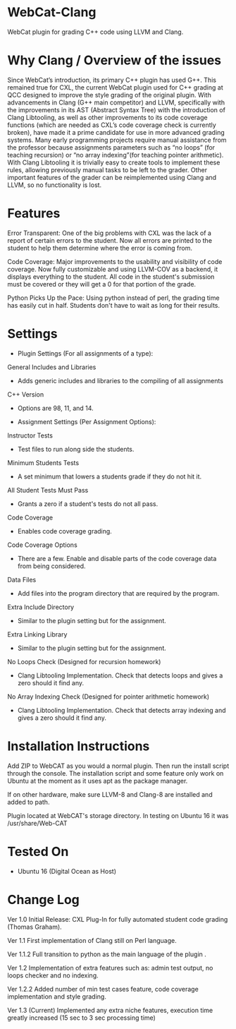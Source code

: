 # WebCat-Clang
WebCat plugin for grading C++ code using LLVM and Clang.

# Why Clang / Overview of the issues

Since WebCat’s introduction, its primary C++ plugin has used G++. This remained true for CXL, the current WebCat plugin used for C++ grading at QCC designed to improve the style grading of the original plugin. With advancements in Clang (G++ main competitor) and LLVM, specifically with the improvements in its AST (Abstract Syntax Tree) with the introduction of Clang Libtooling, as well as other improvements to its code coverage functions (which are needed as CXL’s code coverage check is currently broken), have made it a prime candidate for use in more advanced grading systems. Many early programming projects require manual assistance from the professor because assignments parameters such as “no loops” (for teaching recursion) or “no array indexing”(for teaching pointer arithmetic). With Clang Libtooling it is trivially easy to create tools to implement these rules, allowing previously manual tasks to be left to the grader. Other important features of the grader can be reimplemented using Clang and LLVM, so no functionality is lost.

# Features

Error Transparent: One of the big problems with CXL was the lack of a report of certain errors to the student. Now all errors are printed to the student to help them determine where the error is coming from.

Code Coverage: Major improvements to the usability and visibility of code coverage. Now fully customizable and using LLVM-COV as a backend, it displays everything to the student. All code in the student's submission must be covered or they will get a 0 for that portion of the grade.

Python Picks Up the Pace: Using python instead of perl, the grading time has easily cut in half. Students don't have to wait as long for their results.

# Settings

 * Plugin Settings (For all assignments of a type):

General Includes and Libraries
- Adds generic includes and libraries to the compiling of all assignments

C++ Version
- Options are 98, 11, and 14.

* Assignment Settings (Per Assignment Options):

Instructor Tests
- Test files to run along side the students.

Minimum Students Tests
- A set minimum that lowers a students grade if they do not hit it.

All Student Tests Must Pass
- Grants a zero if a student's tests do not all pass.

Code Coverage
- Enables code coverage grading.

Code Coverage Options
- There are a few. Enable and disable parts of the code coverage data from being considered.

Data Files
- Add files into the program directory that are required by the program.

Extra Include Directory
- Similar to the plugin setting but for the assignment.

Extra Linking Library
- Similar to the plugin setting but for the assignment.

No Loops Check (Designed for recursion homework)
- Clang Libtooling Implementation. Check that detects loops and gives a zero should it find any.

No Array Indexing Check (Designed for pointer arithmetic homework)
- Clang Libtooling Implementation. Check that detects array indexing and gives a zero should it find any.


# Installation Instructions

Add ZIP to WebCAT as you would a normal plugin. Then run the install script through the console. The installation script and some feature only work on Ubuntu at the moment as it uses apt as the package manager.

If on other hardware, make sure LLVM-8 and Clang-8 are installed and added to path.

Plugin located at WebCAT's storage directory. In testing on Ubuntu 16 it was /usr/share/Web-CAT

# Tested On

* Ubuntu 16 (Digital Ocean as Host)

# Change Log
Ver 1.0
Initial Release: CXL Plug-In for fully automated student code grading (Thomas Graham).

Ver 1.1
First implementation of Clang still on Perl language.

Ver 1.1.2
Full transition to python as the main  language of the plugin .

Ver 1.2
Implementation of extra features such as: admin test output, no loops checker and no indexing.

Ver 1.2.2
Added number of min test cases feature, code coverage implementation and style grading.

Ver 1.3 (Current)
Implemented any extra niche features, execution time greatly increased (15 sec to 3 sec processing time)
